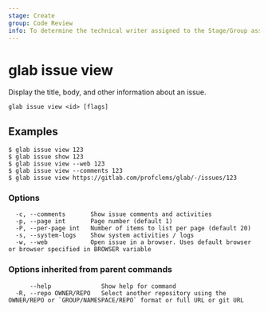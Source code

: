 ```yaml
---
stage: Create
group: Code Review
info: To determine the technical writer assigned to the Stage/Group associated with this page, see https://about.gitlab.com/handbook/product/ux/technical-writing/#assignments
---
```


<!--
This documentation is auto generated by a script.
Please do not edit this file directly, check cmd/gen-docs/docs.go.
-->

# glab issue view

Display the title, body, and other information about an issue.

```plaintext
glab issue view <id> [flags]
```

## Examples

```plaintext
$ glab issue view 123
$ glab issue show 123
$ glab issue view --web 123
$ glab issue view --comments 123
$ glab issue view https://gitlab.com/profclems/glab/-/issues/123

```

### Options

```plaintext
  -c, --comments       Show issue comments and activities
  -p, --page int       Page number (default 1)
  -P, --per-page int   Number of items to list per page (default 20)
  -s, --system-logs    Show system activities / logs
  -w, --web            Open issue in a browser. Uses default browser or browser specified in BROWSER variable
```

### Options inherited from parent commands

```plaintext
      --help              Show help for command
  -R, --repo OWNER/REPO   Select another repository using the OWNER/REPO or `GROUP/NAMESPACE/REPO` format or full URL or git URL
```

